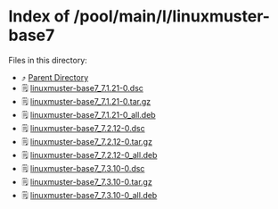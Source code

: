 
# Index of /pool/main/l/linuxmuster-base7
Files in this directory:
- ⤴ [Parent Directory](../)
- 🗒 [linuxmuster-base7_7.1.21-0.dsc](linuxmuster-base7_7.1.21-0.dsc)
- 🗒 [linuxmuster-base7_7.1.21-0.tar.gz](linuxmuster-base7_7.1.21-0.tar.gz)
- 🗒 [linuxmuster-base7_7.1.21-0_all.deb](linuxmuster-base7_7.1.21-0_all.deb)
- 🗒 [linuxmuster-base7_7.2.12-0.dsc](linuxmuster-base7_7.2.12-0.dsc)
- 🗒 [linuxmuster-base7_7.2.12-0.tar.gz](linuxmuster-base7_7.2.12-0.tar.gz)
- 🗒 [linuxmuster-base7_7.2.12-0_all.deb](linuxmuster-base7_7.2.12-0_all.deb)
- 🗒 [linuxmuster-base7_7.3.10-0.dsc](linuxmuster-base7_7.3.10-0.dsc)
- 🗒 [linuxmuster-base7_7.3.10-0.tar.gz](linuxmuster-base7_7.3.10-0.tar.gz)
- 🗒 [linuxmuster-base7_7.3.10-0_all.deb](linuxmuster-base7_7.3.10-0_all.deb)
